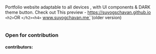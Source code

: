 Portfolio website adaptable to all devices , with UI components &amp; DARK theme button.
Check out This preview - https://suyogschavan.github.io `<h2>`OR `</h2><h4>` www.suyogchavan.me`</h4>`(older version)

<h1 --------------------------------------------/>
<h3>Open for contribution</h3>
<h4>  contributors:   <h4>
<h1 --------------------------------------------/>
